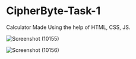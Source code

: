 # CipherByte-Task-1
Calculator Made Using the help of HTML, CSS, JS.


![Screenshot (10155)](https://github.com/debjyotidas111/CipherByte-Task-1/assets/86339364/578f6c83-ac60-4a1d-a62b-20f3e921ce64)


![Screenshot (10156)](https://github.com/debjyotidas111/CipherByte-Task-1/assets/86339364/2bcfc060-99c1-4962-ac57-f19a6f7c5411)
